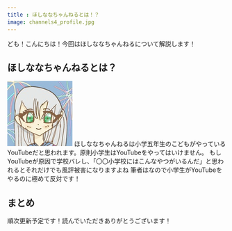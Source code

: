 ```yaml
---
title : ほしななちゃんねるとは！？
image: channels4_profile.jpg
---
```

ども！こんにちは！今回はほしななちゃんねるについて解説します！

## ほしななちゃんねるとは？
![hoshinana](channels4_profile.jpg)
ほしななちゃんねるは小学五年生のこどもがやっているYouTubeだと思われます。原則小学生はYouTubeをやってはいけません。
もしYouTubeが原因で学校バレし、「〇〇小学校にはこんなやつがいるんだ」と思われるとそれだけでも風評被害になりますよね
筆者はなので小学生がYouTubeをやるのに極めて反対です！
## まとめ
順次更新予定です！読んでいただきありがとうございます！
